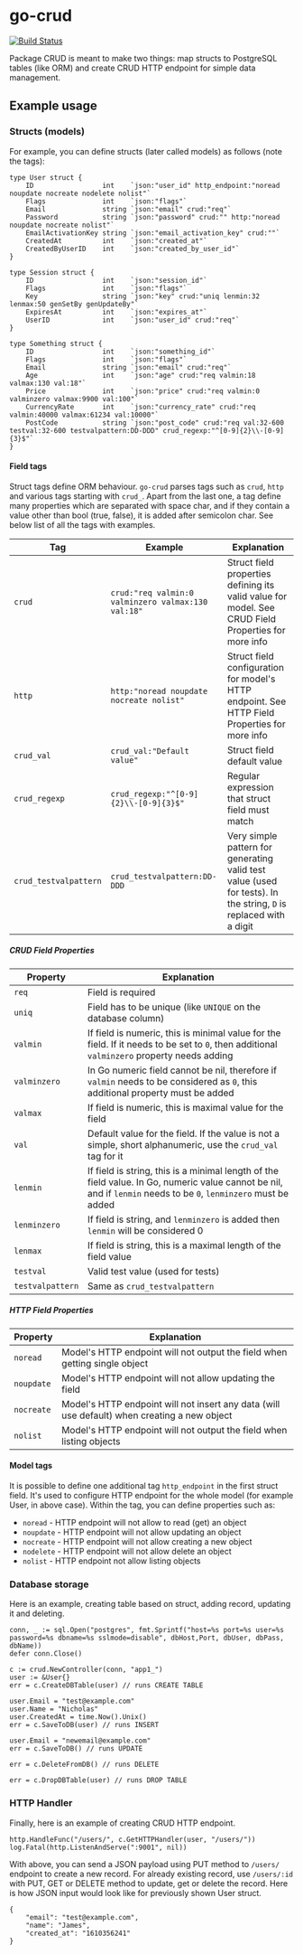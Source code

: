 # go-crud

[![Build Status](https://travis-ci.com/gen64/go-crud.svg?branch=main)](https://travis-ci.com/gen64/go-crud)

Package CRUD is meant to make two things: map structs to PostgreSQL tables
(like ORM) and create CRUD HTTP endpoint for simple data management.


## Example usage
### Structs (models)
For example, you can define structs (later called models) as follows (note the tags):

```
type User struct {
	ID                 int    `json:"user_id" http_endpoint:"noread noupdate nocreate nodelete nolist"`
	Flags              int    `json:"flags"`
	Email              string `json:"email" crud:"req"`
	Password           string `json:"password" crud:"" http:"noread noupdate nocreate nolist"`
	EmailActivationKey string `json:"email_activation_key" crud:""`
	CreatedAt          int    `json:"created_at"`
	CreatedByUserID    int    `json:"created_by_user_id"`
}

type Session struct {
	ID                 int    `json:"session_id"`
	Flags              int    `json:"flags"`
	Key                string `json:"key" crud:"uniq lenmin:32 lenmax:50 genSetBy genUpdateBy"`
	ExpiresAt          int    `json:"expires_at"`
	UserID             int    `json:"user_id" crud:"req"`
}

type Something struct {
	ID                 int    `json:"something_id"`
	Flags              int    `json:"flags"`
	Email              string `json:"email" crud:"req"`
	Age                int    `json:"age" crud:"req valmin:18 valmax:130 val:18"`
	Price              int    `json:"price" crud:"req valmin:0 valminzero valmax:9900 val:100"`
	CurrencyRate       int    `json:"currency_rate" crud:"req valmin:40000 valmax:61234 val:10000"`
	PostCode           string `json:"post_code" crud:"req val:32-600 testval:32-600 testvalpattern:DD-DDD" crud_regexp:"^[0-9]{2}\\-[0-9]{3}$"`
}
```


#### Field tags
Struct tags define ORM behaviour. `go-crud` parses tags such as `crud`, `http`
and various tags starting with `crud_`. Apart from the last one, a tag define
many properties which are separated with space char, and if they contain
a value other than bool (true, false), it is added after semicolon char.
See below list of all the tags with examples.

Tag | Example | Explanation
--- | --- | ---
`crud` | `crud:"req valmin:0 valminzero valmax:130 val:18"` | Struct field properties defining its valid value for model. See CRUD Field Properties for more info
`http` | `http:"noread noupdate nocreate nolist"` | Struct field configuration for model's HTTP endpoint. See HTTP Field Properties for more info
`crud_val` | `crud_val:"Default value"` | Struct field default value
`crud_regexp` | `crud_regexp:"^[0-9]{2}\\-[0-9]{3}$"` | Regular expression that struct field must match
`crud_testvalpattern` | `crud_testvalpattern:DD-DDD` | Very simple pattern for generating valid test value (used for tests). In the string, `D` is replaced with a digit


##### CRUD Field Properties
Property | Explanation
--- | ---
`req` | Field is required
`uniq` | Field has to be unique (like `UNIQUE` on the database column)
`valmin` | If field is numeric, this is minimal value for the field. If it needs to be set to `0`, then additional `valminzero` property needs adding
`valminzero` | In Go numeric field cannot be nil, therefore if `valmin` needs to be considered as `0`, this additional property must be added
`valmax` | If field is numeric, this is maximal value for the field
`val` | Default value for the field. If the value is not a simple, short alphanumeric, use the `crud_val` tag for it
`lenmin` | If field is string, this is a minimal length of the field value. In Go, numeric value cannot be nil, and if `lenmin` needs to be `0`, `lenminzero` must be added
`lenminzero` | If field is string, and `lenminzero` is added then `lenmin` will be considered 0
`lenmax` | If field is string, this is a maximal length of the field value
`testval` | Valid test value (used for tests)
`testvalpattern` | Same as `crud_testvalpattern`


##### HTTP Field Properties
Property | Explanation
--- | ---
`noread` | Model's HTTP endpoint will not output the field when getting single object
`noupdate` | Model's HTTP endpoint will not allow updating the field
`nocreate` | Model's HTTP endpoint will not insert any data (will use default) when creating a new object
`nolist` | Model's HTTP endpoint will not output the field when listing objects


#### Model tags
It is possible to define one additional tag `http_endpoint` in the first
struct field. It's used to configure HTTP endpoint for the whole model (for 
example User, in above case). Within the tag, you can define properties such
as:

* `noread` - HTTP endpoint will not allow to read (get) an object
* `noupdate` - HTTP endpoint will not allow updating an object
* `nocreate` - HTTP endpoint will not allow creating a new object
* `nodelete` - HTTP endpoint will not allow delete an object
* `nolist` - HTTP endpoint not allow listing objects


### Database storage
Here is an example, creating table based on struct, adding record, updating
it and deleting.

```
conn, _ := sql.Open("postgres", fmt.Sprintf("host=%s port=%s user=%s password=%s dbname=%s sslmode=disable", dbHost,Port, dbUser, dbPass, dbName))
defer conn.Close()

c := crud.NewController(conn, "app1_")
user := &User{}
err = c.CreateDBTable(user) // runs CREATE TABLE

user.Email = "test@example.com"
user.Name = "Nicholas"
user.CreatedAt = time.Now().Unix()
err = c.SaveToDB(user) // runs INSERT

user.Email = "newemail@example.com"
err = c.SaveToDB() // runs UPDATE

err = c.DeleteFromDB() // runs DELETE

err = c.DropDBTable(user) // runs DROP TABLE
```

### HTTP Handler
Finally, here is an example of creating CRUD HTTP endpoint.

```
http.HandleFunc("/users/", c.GetHTTPHandler(user, "/users/"))
log.Fatal(http.ListenAndServe(":9001", nil))
```

With above, you can send a JSON payload using PUT method to `/users/`
endpoint to create a new record.
For already existing record, use `/users/:id` with PUT, GET or DELETE method to
update, get or delete the record.
Here is how JSON input would look like for previously shown User struct.

```
{
	"email": "test@example.com",
	"name": "James",
	"created_at": "1610356241"
}
```

